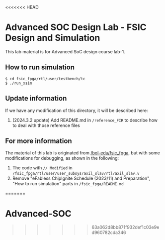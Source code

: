<<<<<<< HEAD
# Advanced SOC Design Lab - FSIC Design and Simulation
This lab material is for Advanced SoC design course lab-1.

## How to run simulation
```
$ cd fsic_fpga/rtl/user/testbench/tc
$ ./run_xsim
```

## Update information
If we have any modification of this directory, it will be described here:
1. (2024.3.2 update) Add README.md in `/reference_FIR` to describe how to deal with those reference files

<!--## Some annotation-->
## For more information
The material of this lab is originated from [/bol-edu/fsic_fpga](https://github.com/bol-edu/fsic_fpga), but with some modifications for debugging, as shown in the following:
1. The code with `// Modified` in `/fsic_fpga/rtl/user/user_subsys/axil_slav/rtl/axil_slav.v`
2. Remove "eFabless ChipIgnite Schedule (2023/11) and Preparation", "How to run simulation" parts in `/fsic_fpga/README.md`

=======
# Advanced-SOC
>>>>>>> 63a062d8bb871f932def1c03e9ed960782cda346

